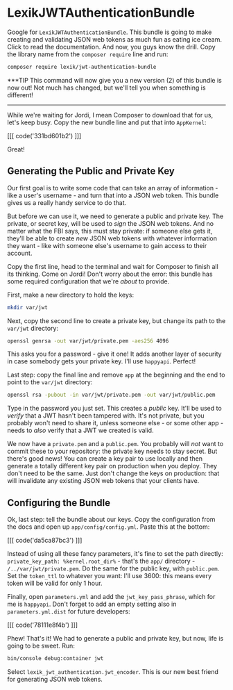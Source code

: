 # LexikJWTAuthenticationBundle

Google for `LexikJWTAuthenticationBundle`. This bundle is going to make creating and
validating JSON web tokens as much fun as eating ice cream. Click to read the
documentation. And now, you guys know the drill. Copy the library name from the
`composer require` line and run:

```bash
composer require lexik/jwt-authentication-bundle
```

***TIP
This command will now give you a new version (2) of this bundle is now out! Not much
has changed, but we'll tell you when something is different!
***

While we're waiting for Jordi, I mean Composer to download that for us, let's keep
busy. Copy the new bundle line and put that into `AppKernel`:

[[[ code('331bd601b2') ]]]

Great!

## Generating the Public and Private Key

Our first goal is to write some code that can take an array of information - like
a user's username - and turn that into a JSON web token. This bundle gives us a
really handy service to do that. 

But before we can use it, we need to generate a public and private key. The private,
or secret key, will be used to *sign* the JSON web tokens. And no matter what the FBI
says, this must stay private: if someone else gets it, they'll be able to create
*new* JSON web tokens with whatever information they want - like with someone else's
username to gain access to their account. 

Copy the first line, head to the terminal and wait for Composer to finish all its
thinking. Come on Jordi! Don't worry about the error: this bundle has some required
configuration that we're *about* to provide.

First, make a new directory to hold the keys:

```bash
mkdir var/jwt
```

Next, copy the second line to create a private key, but change its path to the
`var/jwt` directory:

```bash
openssl genrsa -out var/jwt/private.pem -aes256 4096
```

This asks you for a password - give it one! It adds another layer of security in case
somebody gets your private key. I'll use `happyapi`. Perfect!

Last step: copy the final line and remove `app` at the beginning and the end to point
to the `var/jwt` directory:

```bash
openssl rsa -pubout -in var/jwt/private.pem -out var/jwt/public.pem
```

Type in the password you just set. This creates a *public* key. It'll be used to
*verify* that a JWT hasn't been tampered with. It's not private, but you probably
won't need to share it, unless someone else - or some other app - needs to *also*
verify that a JWT we created is valid.

We now have a `private.pem` and a `public.pem`. You probably will *not* want to commit
these to your repository: the private key needs to stay secret. But there's good news!
You can create a key pair to use locally and then generate a totally different key
pair on production when you deploy. They don't need to be the same. Just don't change
the keys on production: that will invalidate any existing JSON web tokens that your
clients have.

## Configuring the Bundle

Ok, last step: tell the bundle about our keys. Copy the configuration from the docs
and open up `app/config/config.yml`. Paste this at the bottom:

[[[ code('da5ca87bc3') ]]]

Instead of using all these fancy parameters, it's fine to set the path directly:
`private_key_path: %kernel.root_dir%` - that's the `app/` directory - `/../var/jwt/private.pem`.
Do the same for the public key, with `public.pem`. Set the `token_ttl` to whatever
you want: I'll use 3600: this means every token will be valid for only 1 hour.

Finally, open `parameters.yml` and add the `jwt_key_pass_phrase`, which for me is
`happyapi`. Don't forget to add an empty setting also in `parameters.yml.dist`
for future developers:

[[[ code('78111e8f4b') ]]]

Phew! That's it! We had to generate a public and private key, but now, life is going
to be sweet. Run:

```bash
bin/console debug:container jwt
```

Select `lexik_jwt_authentication.jwt_encoder`. This is our new best friend for generating
JSON web tokens.
